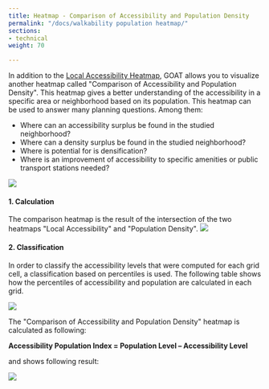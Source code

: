 ```yaml
---
title: Heatmap - Comparison of Accessibility and Population Density
permalink: "/docs/walkability population heatmap/"
sections:
- technical
weight: 70

---
```

In addition to the [Local Accessibility Heatmap](../heatmap/), GOAT allows you to visualize another heatmap called "Comparison of Accessibility and Population Density". This heatmap gives a better understanding of the accessibility in a specific area or neighborhood based on its population. This heatmap can be used to answer many planning questions. Among them:

* Where can an accessibility surplus be found in the studied neighborhood?
* Where can a density surplus be found in the studied neighborhood?
* Where is potential for is densification?
* Where is an improvement of accessibility to specific amenities or public transport stations needed?

![](/images/docs/technical_documentation/walkability_population_index/walkability_population_map.png)

#### 1. Calculation

The comparison heatmap is the result of the intersection of the two heatmaps "Local Accessibility" and "Population Density".
![](/images/docs/technical_documentation/walkability_population_index/intersection_2_layers.png)

#### 2. Classification

In order to classify the accessibility levels that were computed for each grid cell, a classification based on percentiles is used. The following table shows how the percentiles of accessibility and population are calculated in each grid.

![](/images/docs/technical_documentation/walkability_population_index/percentile.png)

The "Comparison of Accessibility and Population Density" heatmap is calculated as following:

<b> Accessibility Population Index = Population Level – Accessibility Level </b>

and shows following result:

![](/images/docs/technical_documentation/walkability_population_index/calculated_index.png)